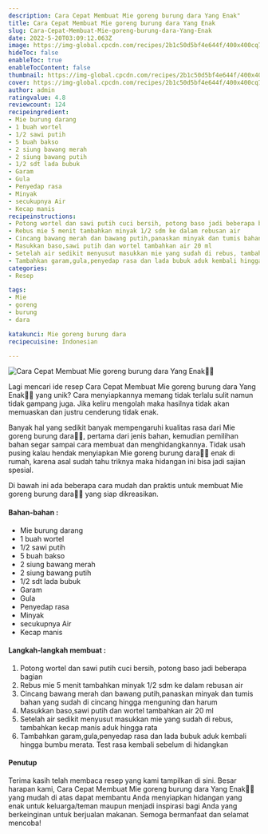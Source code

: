 ```yaml
---
description: Cara Cepat Membuat Mie goreng burung dara Yang Enak"
title: Cara Cepat Membuat Mie goreng burung dara Yang Enak
slug: Cara-Cepat-Membuat-Mie-goreng-burung-dara-Yang-Enak
date: 2022-5-20T03:09:12.063Z
image: https://img-global.cpcdn.com/recipes/2b1c50d5bf4e644f/400x400cq70/photo.jpg
hideToc: false
enableToc: true
enableTocContent: false
thumbnail: https://img-global.cpcdn.com/recipes/2b1c50d5bf4e644f/400x400cq70/photo.jpg
cover: https://img-global.cpcdn.com/recipes/2b1c50d5bf4e644f/400x400cq70/photo.jpg
author: admin
ratingvalue: 4.8
reviewcount: 124
recipeingredient:
- Mie burung darang
- 1 buah wortel
- 1/2 sawi putih
- 5 buah bakso
- 2 siung bawang merah
- 2 siung bawang putih
- 1/2 sdt lada bubuk
- Garam
- Gula
- Penyedap rasa
- Minyak
- secukupnya Air
- Kecap manis
recipeinstructions:
- Potong wortel dan sawi putih cuci bersih, potong baso jadi beberapa bagian
- Rebus mie 5 menit tambahkan minyak 1/2 sdm ke dalam rebusan air
- Cincang bawang merah dan bawang putih,panaskan minyak dan tumis bahan yang sudah di cincang hingga menguning dan harum
- Masukkan baso,sawi putih dan wortel tambahkan air 20 ml
- Setelah air sedikit menyusut masukkan mie yang sudah di rebus, tambahkan kecap manis aduk hingga rata
- Tambahkan garam,gula,penyedap rasa dan lada bubuk aduk kembali hingga bumbu merata. Test rasa kembali sebelum di hidangkan
categories:
- Resep

tags:
- Mie
- goreng
- burung
- dara

katakunci: Mie goreng burung dara
recipecuisine: Indonesian

---
```


![Cara Cepat Membuat Mie goreng burung dara Yang Enak👩‍🍳](https://img-global.cpcdn.com/recipes/2b1c50d5bf4e644f/400x400cq70/photo.jpg)

Lagi mencari ide resep Cara Cepat Membuat Mie goreng burung dara Yang Enak👩‍🍳 yang unik? Cara menyiapkannya memang tidak terlalu sulit namun tidak gampang juga. Jika keliru mengolah maka hasilnya tidak akan memuaskan dan justru cenderung tidak enak.

Banyak hal yang sedikit banyak mempengaruhi kualitas rasa dari Mie goreng burung dara👩‍🍳, pertama dari jenis bahan, kemudian pemilihan bahan segar sampai cara membuat dan menghidangkannya. Tidak usah pusing kalau hendak menyiapkan Mie goreng burung dara👩‍🍳 enak di rumah, karena asal sudah tahu triknya maka hidangan ini bisa jadi sajian spesial.

Di bawah ini ada beberapa cara mudah dan praktis untuk membuat Mie goreng burung dara👩‍🍳 yang siap dikreasikan.

<!--inarticleads1-->

#### Bahan-bahan :

- Mie burung darang
- 1 buah wortel
- 1/2 sawi putih
- 5 buah bakso
- 2 siung bawang merah
- 2 siung bawang putih
- 1/2 sdt lada bubuk
- Garam
- Gula
- Penyedap rasa
- Minyak
- secukupnya Air
- Kecap manis

<!--inarticleads2-->

#### Langkah-langkah membuat :

1. Potong wortel dan sawi putih cuci bersih, potong baso jadi beberapa bagian
1. Rebus mie 5 menit tambahkan minyak 1/2 sdm ke dalam rebusan air
1. Cincang bawang merah dan bawang putih,panaskan minyak dan tumis bahan yang sudah di cincang hingga menguning dan harum
1. Masukkan baso,sawi putih dan wortel tambahkan air 20 ml
1. Setelah air sedikit menyusut masukkan mie yang sudah di rebus, tambahkan kecap manis aduk hingga rata
1. Tambahkan garam,gula,penyedap rasa dan lada bubuk aduk kembali hingga bumbu merata. Test rasa kembali sebelum di hidangkan

#### Penutup

Terima kasih telah membaca resep yang kami tampilkan di sini. Besar harapan kami, Cara Cepat Membuat Mie goreng burung dara Yang Enak👩‍🍳 yang mudah di atas dapat membantu Anda menyiapkan hidangan yang enak untuk keluarga/teman maupun menjadi inspirasi bagi Anda yang berkeinginan untuk berjualan makanan. Semoga bermanfaat dan selamat mencoba!